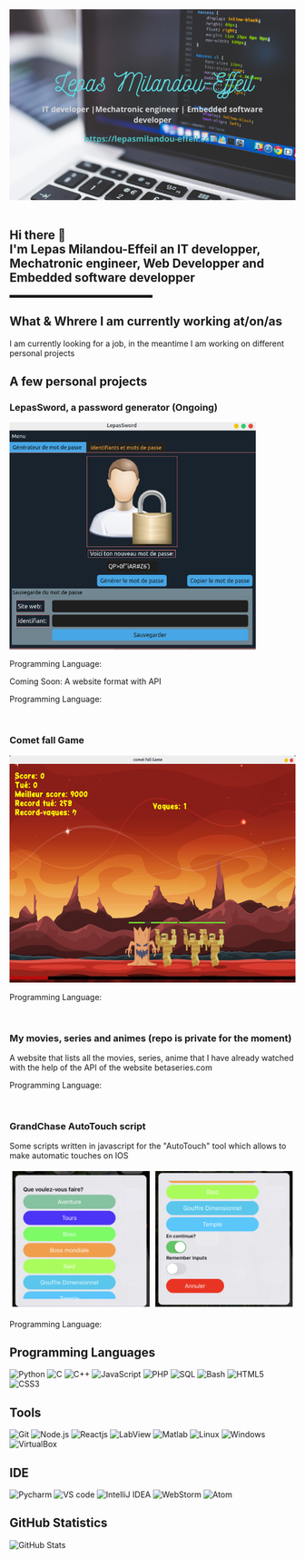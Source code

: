 <!--
**Thepas/Thepas** is a ✨ _special_ ✨ repository because its `README.md` (this file) appears on your GitHub profile.

Here are some ideas to get you started:

- 🔭 I’m currently working on ...
- 🌱 I’m currently learning ...
- 👯 I’m looking to collaborate on ...
- 🤔 I’m looking for help with ...
- 💬 Ask me about ...
- 📫 How to reach me: ...
- 😄 Pronouns: ...
- ⚡ Fun fact: ...
-->
<div style="width: 100%">
  <a href="https://lepasmilandou-effeil.com/"><img src="img/Lepas_Milandou-Effeil.png"/></a>
</div>
<br>

<h2> Hi there 👋 <br>
I'm <strong>Lepas Milandou-Effeil</strong> 
an IT developper, Mechatronic engineer, Web Developper and Embedded software developper </h2>

<hr width="50%" style="height: 5px;">

## What & Whrere I am currently working at/on/as
<p> I am currently looking for a job, in the meantime I am working on different personal projects</p>

## A few personal projects
<h3>LepasSword, a password generator (Ongoing)</h3>
<img src="img/lepassword.png" alt="" style="height: 400px;">
<br>
<p> Programming Language: <img src="https://img.shields.io/badge/-Python-teal?style=flat&logo=Python&logoColor=white" alt=""></p>

<p>Coming Soon: A website format with API</p> 
<p> Programming Language: <img src="https://img.shields.io/badge/-React-blue?style=flat&logo=React&logoColor=white" alt="">
    <img src="https://img.shields.io/badge/-Django-teal?style=flat&logo=Django&logoColor=white" alt="">
    <img src="https://img.shields.io/badge/-JavaScript-yellow?style=flat&logo=JavaScript&logoColor=white" alt="">
</p>

<br>

<h3>Comet fall Game</h3>
<img src="img/comet_fall.png" alt="" style="height: 400px;">
<br>
<p> Programming Language: <img src="https://img.shields.io/badge/-Python-teal?style=flat&logo=Python&logoColor=white" alt=""></p>

<br>

<h3>My movies, series and animes (repo is private for the moment)</h3>
<p> A website that lists all the movies, series, anime 
    that I have already watched with the help of the API of the website betaseries.com </p>
<p> Programming Language: <img src="https://img.shields.io/badge/-React-blue?style=flat&logo=React&logoColor=white" alt="">
        <img src="https://img.shields.io/badge/-JavaScript-yellow?style=flat&logo=JavaScript&logoColor=white" alt="">
        <img src="https://img.shields.io/badge/-Node.js-339933?style=flat&logo=Node.js&logoColor=white" alt="">
</p>
<br>

<h3>GrandChase AutoTouch script</h3>
<p>Some scripts written in javascript for the "AutoTouch" tool which allows to make automatic touches on IOS </p>
<div style="display: flex;">
  <div style="flex: 50%; padding: 5px;">
    <img src="img/Grandchase_bot1.jpg".jpg" alt="bot menu 1 " style="width:100%">
  </div>
  <div style="flex: 50%; padding: 5px;">
    <img src="img/Grandchase_bot2.jpg" alt="bot menu 2" style="width:100%">
  </div>
</div>
<p> Programming Language: 
        <img src="https://img.shields.io/badge/-JavaScript-yellow?style=flat&logo=JavaScript&logoColor=white" alt="">
</p>

## Programming Languages

![Python](https://img.shields.io/badge/-Python-teal?style=flat&logo=Python&logoColor=white)
![C](https://img.shields.io/badge/-C-darkgrey?style=flat&logo=C&logoColor=white)
![C++](https://img.shields.io/badge/-C++-blue?style=flat&logo=C%2B%2B&logoColor=white)
![JavaScript](https://img.shields.io/badge/-JavaScript-yellow?style=flat&logo=JavaScript&logoColor=white)
![PHP](https://img.shields.io/badge/-PHP-mediumpurple?style=flat&logo=PHP&logoColor=white)
![SQL](https://img.shields.io/badge/-SQL-lightsteelblue?style=flat&logo=MySQL&logoColor=white)
![Bash](https://img.shields.io/badge/-Bash-limegreen?style=flat&logo=GNU-Bash&logoColor=white)
![HTML5](https://img.shields.io/badge/-HTML5-tomato?style=flat&logo=HTML5&logoColor=white)
![CSS3](https://img.shields.io/badge/-CSS3-darkblue?style=flat&logo=CSS3&logoColor=white)


## Tools

![Git](https://img.shields.io/badge/-Git-tomato?style=flat&logo=Git&logoColor=white)
![Node.js](https://img.shields.io/badge/-Node.js-339933?style=flat&logo=Node.js&logoColor=white)
![Reactjs](https://img.shields.io/badge/-React-blue?style=flat&logo=React&logoColor=white)
![LabView](https://img.shields.io/badge/-Labview-gray?style=flat&logo=Labview&logoColor=yellow)
![Matlab](https://img.shields.io/badge/-Matlab-9cf?style=flat)
![Linux](https://img.shields.io/badge/-Linux-black?style=flat&logo=Linux&logoColor=white)
![Windows](https://img.shields.io/badge/-Windows-0078D6?style=flat&logo=Windows&logoColor=white)
![VirtualBox](https://img.shields.io/badge/-VirtualBox-183A61?style=flat&logo=VirtualBox&logoColor=white)


## IDE

![Pycharm](https://img.shields.io/badge/-Pycharm-fcf84a?style=plastic&logo=pycharm&logoColor=black)
![VS code](https://img.shields.io/badge/-vscode-2b2b30?style=plastic&logo=visual-studio-code&logoColor=blue)
![IntelliJ IDEA](https://img.shields.io/badge/-IntelliJ_IDEA-fcf84a?style=plastic&logo=intellij-idea&logoColor=black)
![WebStorm](https://img.shields.io/badge/-webstorm-fcf84a?style=plastic&logo=webstorm&logoColor=black)
![Atom](https://img.shields.io/badge/-Atom-grey?style=flat&logo=Atom&logoColor=white)

## GitHub Statistics

![GitHub
Stats](https://github-readme-stats.vercel.app/api?username=Thepas&count_private=true&show_icons=true&theme=dark)
